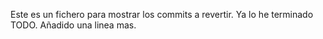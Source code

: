 Este es un fichero para mostrar los commits a revertir.
Ya lo he terminado TODO.
Añadido una linea mas.
